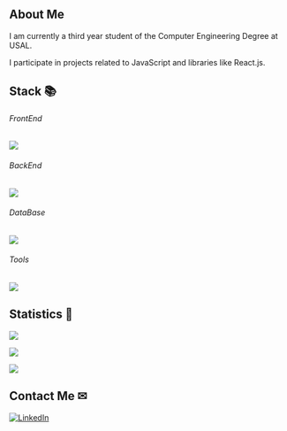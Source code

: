 ## About Me 

I am currently a third year student of the Computer Engineering Degree at USAL.

I participate in projects related to JavaScript and libraries like React.js.

## Stack 📚

<p align="center">
  <h6>FrontEnd</h6>
  <a href="https://skillicons.dev">
    <img src="https://skillicons.dev/icons?i=react,nodejs,vue" />
  </a>
</p>
<p align="center">
  <h6>BackEnd</h6>
  <a href="https://skillicons.dev">
    <img src="https://skillicons.dev/icons?i=express,java,django" />
  </a>
</p>
<p align="center">
  <h6>DataBase</h6>
  <a href="https://skillicons.dev">
    <img src="https://skillicons.dev/icons?i=mongodb,postgresql" />
  </a>
</p>
<p align="center">
  <h6>Tools</h6>
  <a href="https://skillicons.dev">
    <img src="https://skillicons.dev/icons?i=git,docker" />
  </a>
</p>

## Statistics 🧐
![](https://github-readme-stats.vercel.app/api?username=Javirr17&show_icons=true&theme=tokyonight&count_private=true)

![](https://github-readme-streak-stats.herokuapp.com/?user=Javirr17&theme=tokyonight)

![](https://my-github-readme-stats-six.vercel.app/api/top-langs/?username=Javirr17&layout=compact&langs_count=8&theme=tokyonight)

## Contact Me ✉
<a href="https://www.linkedin.com/in/javier-romero-rodr%C3%ADguez-40b0a7255/" rel="nofollow"><img alt="LinkedIn" src="https://camo.githubusercontent.com/a493f6833f99fb3c85788d6d9305e6b7a42b838e5ee5d138fd9a8214a7e77472/68747470733a2f2f696d672e736869656c64732e696f2f62616467652f6c696e6b6564696e2d2532333030373742352e7376673f267374796c653d666f722d7468652d6261646765266c6f676f3d6c696e6b6564696e266c6f676f436f6c6f723d7768697465" data-canonical-src="https://img.shields.io/badge/linkedin-%230077B5.svg?&amp;style=for-the-badge&amp;logo=linkedin&amp;logoColor=white" style="max-width: 100%;"></a>
